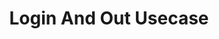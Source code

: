 ---
layout: default
title: Login And Out Usecase
nav_order: 4
has_children: false
parent: Use cases
---